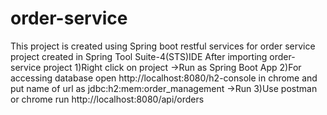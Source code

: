 # order-service
This project is created using Spring boot restful services for order service 
project created in Spring Tool Suite-4(STS)IDE 
After importing order-service project
1)Right click on project ->Run as Spring Boot App
2)For accessing database open http://localhost:8080/h2-console in chrome and put name of url as jdbc:h2:mem:order_management ->Run 
3)Use postman or chrome run http://localhost:8080/api/orders
